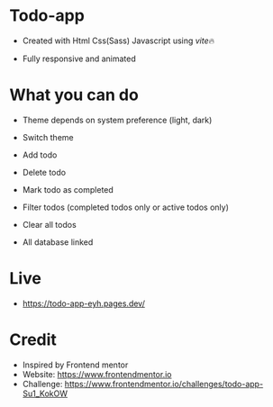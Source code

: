 # Todo-app

- Created with Html Css(Sass) Javascript using *vite*🔥

- Fully responsive and animated

# What you can do

- Theme depends on system preference (light, dark)

- Switch theme

- Add todo

- Delete todo

- Mark todo as completed

- Filter todos (completed todos only or active todos only)

- Clear all todos

- All database linked

# Live

- https://todo-app-eyh.pages.dev/

# Credit

- Inspired by Frontend mentor
- Website: https://www.frontendmentor.io
- Challenge: https://www.frontendmentor.io/challenges/todo-app-Su1_KokOW
